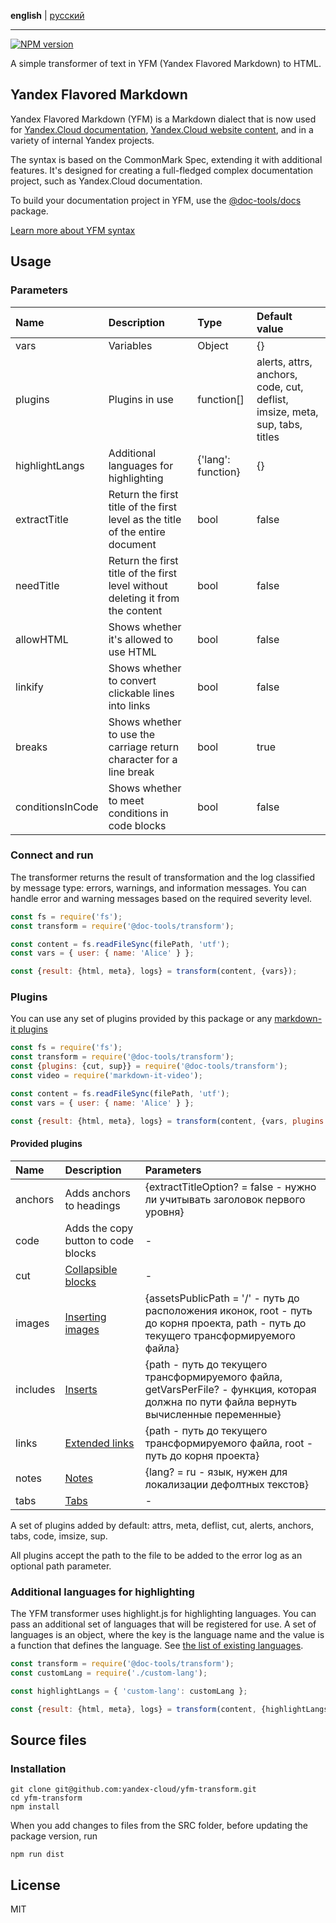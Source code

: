 **english** | [русский](https://github.com/yandex-cloud/yfm-transform/blob/master/README.ru.md)
- - -

[![NPM version](https://img.shields.io/npm/v/@doc-tools/transform.svg?style=flat)](https://www.npmjs.org/package/@doc-tools/transform)

A simple transformer of text in YFM (Yandex Flavored Markdown) to HTML.

## Yandex Flavored Markdown

Yandex Flavored Markdown (YFM) is a Markdown dialect that is now used for
[Yandex.Cloud documentation](https://cloud.yandex.ru/docs), [Yandex.Cloud website content](https://cloud.yandex.ru), and in a variety of internal Yandex projects.

The syntax is based on the CommonMark Spec, extending it with additional features. It's designed for creating
a full-fledged complex documentation project, such as Yandex.Cloud documentation.

To build your documentation project in YFM, use the [@doc-tools/docs](https://www.npmjs.com/package/@doc-tools/docs) package.

[Learn more about YFM syntax](./DOCS.md)

## Usage

### Parameters

| Name | Description | Type | Default value |
| :--- | :--- | :--- | :--- |
| vars | Variables | Object | {} |
| plugins | Plugins in use | function[] | alerts, attrs, anchors, code, cut, deflist, imsize, meta, sup, tabs, titles |
| highlightLangs | Additional languages for highlighting | {'lang': function} | {} |
| extractTitle | Return the first title of the first level as the title of the entire document | bool | false |
| needTitle | Return the first title of the first level without deleting it from the content | bool | false |
| allowHTML | Shows whether it's allowed to use HTML | bool | false |
| linkify | Shows whether to convert clickable lines into links | bool | false |
| breaks | Shows whether to use the carriage return character for a line break | bool | true |
| conditionsInCode | Shows whether to meet conditions in code blocks | bool | false |

### Connect and run

The transformer returns the result of transformation and the log classified by message type: errors, warnings, and information messages.
You can handle error and warning messages based on the required severity level.

```js
const fs = require('fs');
const transform = require('@doc-tools/transform');

const content = fs.readFileSync(filePath, 'utf');
const vars = { user: { name: 'Alice' } };

const {result: {html, meta}, logs} = transform(content, {vars});
```

### Plugins

You can use any set of plugins provided by this package or any [markdown-it plugins](https://www.npmjs.com/search?q=keywords:markdown-it-plugin)

```js
const fs = require('fs');
const transform = require('@doc-tools/transform');
const {plugins: {cut, sup}} = require('@doc-tools/transform');
const video = require('markdown-it-video');

const content = fs.readFileSync(filePath, 'utf');
const vars = { user: { name: 'Alice' } };

const {result: {html, meta}, logs} = transform(content, {vars, plugins: [cut, sup, video]});
```

#### Provided plugins

| Name | Description | Parameters |
| :--- | :--- | :--- |
| anchors | Adds anchors to headings | {extractTitleOption? = false - нужно ли учитывать заголовок первого уровня} |
| code | Adds the copy button to code blocks | - |
| cut | [Collapsible blocks](./DOCS.md#cutes) | - |
| images | [Inserting images](./DOCS.md#images) | {assetsPublicPath = '/' - путь до расположения иконок, root - путь до корня проекта, path - путь до текущего трансформируемого файла} |
| includes | [Inserts](./DOCS.md#includes) | {path - путь до текущего трансформируемого файла, getVarsPerFile? - функция, которая должна по пути файла вернуть вычисленные переменные} |
| links | [Extended links](./DOCS.md#links) | {path - путь до текущего трансформируемого файла, root - путь до корня проекта} |
| notes | [Notes](./DOCS.md#notes) | {lang? = ru - язык, нужен для локализации дефолтных текстов} |
| tabs | [Tabs](./DOCS.md#tabs) | - |

A set of plugins added by default: attrs, meta, deflist, cut, alerts, anchors, tabs, code, imsize, sup.

All plugins accept the path to the file to be added to the error log as an optional path parameter.

### Additional languages for highlighting

The YFM transformer uses highlight.js for highlighting languages. You can pass an additional set of languages
that will be registered for use. A set of languages is an object, where the key is the language name
and the value is a function that defines the language. See [the list of existing languages](https://github.com/highlightjs/highlight.js/tree/master/src/languages).

```js
const transform = require('@doc-tools/transform');
const customLang = require('./custom-lang');

const highlightLangs = { 'custom-lang': customLang };

const {result: {html, meta}, logs} = transform(content, {highlightLangs});
```

## Source files

### Installation

```shell script
git clone git@github.com:yandex-cloud/yfm-transform.git
cd yfm-transform
npm install
```

When you add changes to files from the SRC folder, before updating the package version, run

```shell script
npm run dist
```

## License

MIT
